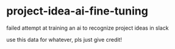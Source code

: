 # project-idea-ai-fine-tuning
failed attempt at training an ai to recognize project ideas in slack

use this data for whatever, pls just give credit!
